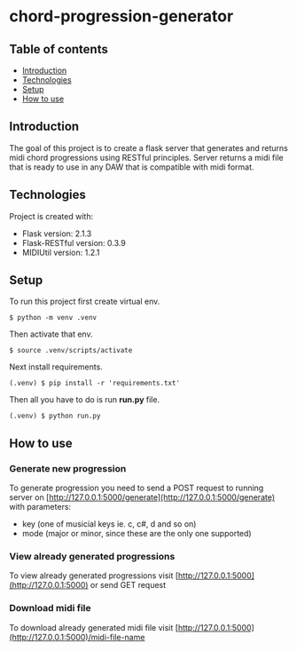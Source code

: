 # chord-progression-generator

## Table of contents

* [Introduction](#introduction)
* [Technologies](#technologies)
* [Setup](#setup)
* [How to use](#how-to-use)

## Introduction

The goal of this project is to create a flask server that generates and returns midi chord progressions using RESTful principles. Server returns a midi file that is ready to use in any DAW that is compatible with midi format.

## Technologies

Project is created with:

* Flask version: 2.1.3
* Flask-RESTful version: 0.3.9
* MIDIUtil version: 1.2.1

## Setup

To run this project first create virtual env.
```
$ python -m venv .venv
```

Then activate that env.
```
$ source .venv/scripts/activate
```

Next install requirements.

```
(.venv) $ pip install -r 'requirements.txt'
```

Then all you have to do is run **run.py** file.

```
(.venv) $ python run.py
```

## How to use

### Generate new progression

To generate progression you need to send a POST request to running server on [http://127.0.0.1:5000/generate](http://127.0.0.1:5000/generate) with parameters:

* key (one of musicial keys ie. c, c#, d and so on)
* mode (major or minor, since these are the only one supported)

### View already generated progressions

To view already generated progressions visit [http://127.0.0.1:5000](http://127.0.0.1:5000) or send GET request

### Download midi file

To download already generated midi file visit [http://127.0.0.1:5000](http://127.0.0.1:5000)/midi-file-name
